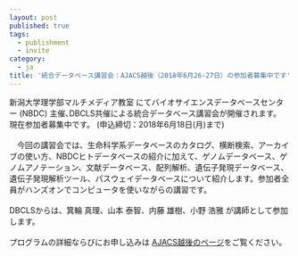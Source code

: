 ```yaml
---
layout: post
published: true
tags:
  - publishment
  - invite
category:
  - ja
title: '統合データベース講習会：AJACS越後（2018年6月26-27日）の参加者募集中です'
---
```

新潟大学理学部マルチメディア教室 にてバイオサイエンスデータベースセンター (NBDC) 主催､DBCLS共催による統合データベース講習会が開催されます。
現在参加者募集中です。 (申込締切：2018年6月18日(月)まで)  
<br />
　今回の講習会では、生命科学系データベースのカタログ、横断検索、アーカイブの使い方、NBDCヒトデータベースの紹介に加えて、ゲノムデータベース、ゲノムアノテーション、文献データベース、配列解析、遺伝子発現データベース、遺伝子発現解析ツール、パスウェイデータベースについて紹介します。参加者全員がハンズオンでコンピュータを使いながらの講習です。  
<br />
DBCLSからは、箕輪 真理、山本 泰智、内藤 雄樹、小野 浩雅 が講師として参加します。  
<br />
プログラムの詳細ならびにお申し込みは [AJACS越後のページ](http://events.biosciencedbc.jp/training/ajacs69 "AJACS越後のページ")をご覧ください。

